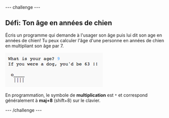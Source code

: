 --- challenge ---
## Défi: Ton âge en années de chien
Écris un programme qui demande à l'usager son âge puis lui dit son age en années de chien! Tu peux calculer l'âge d'une personne en années de chien en multipliant son âge par 7.

![capture d'écran](images/me-dog-years.png)

En programmation, le symbole de __multiplication__ est `*` et correspond généralement à __maj+8__ (shift+8) sur le clavier.

--- /challenge ---
